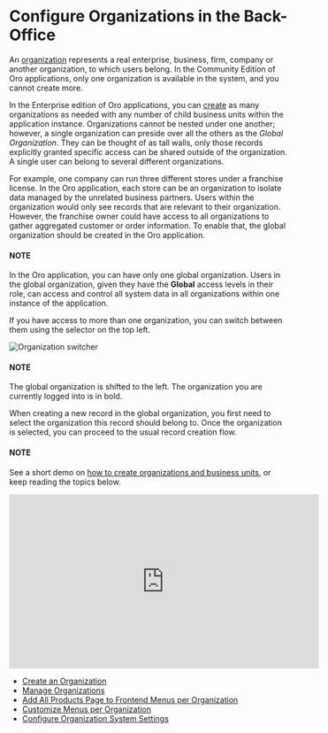<a id="user-management-organizations"></a>

<a id="user-ee-multi-org"></a>

<a id="user-ee-multi-org-system"></a>

# Configure Organizations in the Back-Office

An [organization](../../../../glossary.md#term-Organization) represents a real enterprise, business, firm, company or another organization, to which users belong. In the Community Edition of Oro applications, only one organization is available in the system, and you cannot create more.

In the Enterprise edition of Oro applications, you can [create](create.md#user-management-organization-create) as many organizations as needed with any number of child business units within the application instance. Organizations cannot be nested under one another; however, a single organization can preside over all the others as the *Global Organization*. They can be thought of as tall walls, only those records explicitly granted specific access can be shared outside of the organization. A single user can belong to several different organizations.

For example, one company can run three different stores under a franchise license. In the Oro application, each store can be an organization to isolate data managed by the unrelated business partners. Users within the organization would only see records that are relevant to their organization. However, the franchise owner could have access to all organizations to gather aggregated customer or order information. To enable that, the global organization should be created in the Oro application.

#### NOTE
In the Oro application, you can have only one global organization. Users in the global organization, given they have the **Global** access levels in their role, can access and control all system data in all organizations within one instance of the application.

If you have access to more than one organization, you can switch between them using the selector on the top left.

![Organization switcher](user/img/system/user_management/organization_selector.png)

#### NOTE
The global organization is shifted to the left. The organization you are currently logged into is in bold.

When creating a new record in the global organization, you first need to select the organization this record should belong to. Once the organization is selected, you can proceed to the usual record creation flow.

#### NOTE
See a short demo on <a href="https://www.orocrm.com/media-library/create-organizations-and-business-units" target="_blank">how to create organizations and business units</a>, or keep reading the topics below.

<iframe width="560" height="315" src="https://www.youtube.com/embed/_PpE536CQ9c" frameborder="0" allowfullscreen></iframe>

* [Create an Organization](create.md)
* [Manage Organizations](manage.md)
* [Add All Products Page to Frontend Menus per Organization](organization-all-products-menus.md)
* [Customize Menus per Organization](organization-frontend-menus.md)
* [Configure Organization System Settings](org-configuration/index.md)
